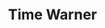 ---
title: Time Warner
image: "/images/clients/logo-time-warner.svg"
image-alt-title: Time Warner
---